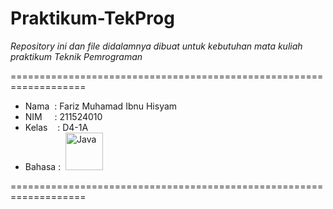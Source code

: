 # Praktikum-TekProg


*Repository ini dan file didalamnya dibuat untuk kebutuhan mata kuliah praktikum _Teknik Pemrograman_*

===================================================================

- Nama&nbsp;&nbsp;: Fariz Muhamad Ibnu Hisyam
- NIM&nbsp;&nbsp;&nbsp;&nbsp;&nbsp;: 211524010
- Kelas&nbsp;&nbsp;&nbsp;&nbsp;: D4-1A
- Bahasa :     &nbsp;<img alt="Java" width="60px" src="https://1000logos.net/wp-content/uploads/2020/09/Java-Logo.png" />

===================================================================
